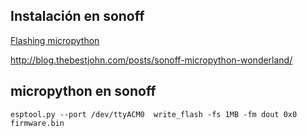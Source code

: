 ## Instalación en sonoff


[Flashing micropython](https://medium.com/cloud4rpi/getting-micropython-on-a-sonoff-smart-switch-1df6c071720a)

http://blog.thebestjohn.com/posts/sonoff-micropython-wonderland/


## micropython en sonoff

```
esptool.py --port /dev/ttyACM0  write_flash -fs 1MB -fm dout 0x0 firmware.bin
```


